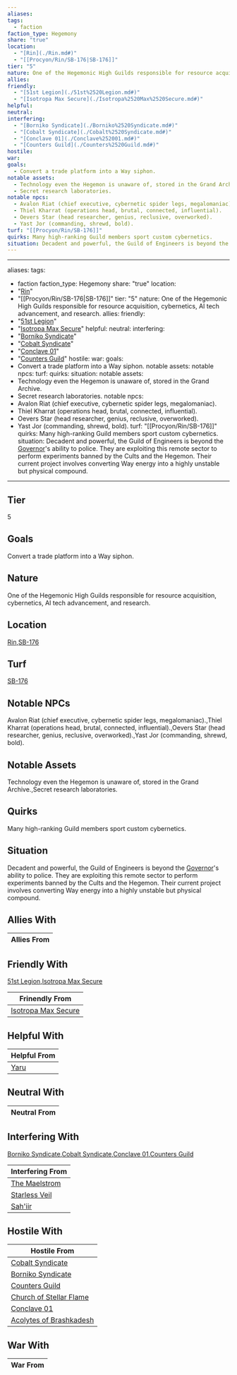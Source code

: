 ```yaml
---
aliases: 
tags:
  - faction
faction_type: Hegemony
share: "true"
location:
  - "[Rin](./Rin.md#)"
  - "[[Procyon/Rin/SB-176|SB-176]]"
tier: "5"
nature: One of the Hegemonic High Guilds responsible for resource acquisition, cybernetics, AI tech advancement, and research.
allies: 
friendly:
  - "[51st Legion](./51st%2520Legion.md#)"
  - "[Isotropa Max Secure](./Isotropa%2520Max%2520Secure.md#)"
helpful: 
neutral: 
interfering:
  - "[Borniko Syndicate](./Borniko%2520Syndicate.md#)"
  - "[Cobalt Syndicate](./Cobalt%2520Syndicate.md#)"
  - "[Conclave 01](./Conclave%252001.md#)"
  - "[Counters Guild](./Counters%2520Guild.md#)"
hostile: 
war: 
goals:
  - Convert a trade platform into a Way siphon.
notable assets:
  - Technology even the Hegemon is unaware of, stored in the Grand Archive.
  - Secret research laboratories.
notable npcs:
  - Avalon Riat (chief executive, cybernetic spider legs, megalomaniac).
  - Thiel Kharrat (operations head, brutal, connected, influential).
  - Oevers Star (head researcher, genius, reclusive, overworked).
  - Yast Jor (commanding, shrewd, bold).
turf: "[[Procyon/Rin/SB-176]]"
quirks: Many high-ranking Guild members sport custom cybernetics.
situation: Decadent and powerful, the Guild of Engineers is beyond the [Governor](Characters/Governor%20Ritam%20al%E2%80%99Malklaith.md)'s ability to police. They are exploiting this remote sector to perform experiments banned by the Cults and the Hegemon. Their current project involves converting Way energy into a highly unstable but physical compound.
---
```

---
aliases:
tags:
  - faction
faction_type: Hegemony
share: "true"
location:
  - "[Rin](./Rin.md#)"
  - "[[Procyon/Rin/SB-176|SB-176]]"
tier: "5"
nature: One of the Hegemonic High Guilds responsible for resource acquisition, cybernetics, AI tech advancement, and research.
allies:
friendly:
  - "[51st Legion](./51st%2520Legion.md#)"
  - "[Isotropa Max Secure](./Isotropa%2520Max%2520Secure.md#)"
helpful:
neutral:
interfering:
  - "[Borniko Syndicate](./Borniko%2520Syndicate.md#)"
  - "[Cobalt Syndicate](./Cobalt%2520Syndicate.md#)"
  - "[Conclave 01](./Conclave%252001.md#)"
  - "[Counters Guild](./Counters%2520Guild.md#)"
hostile:
war:
goals:
  - Convert a trade platform into a Way siphon.
notable assets:
notable npcs:
turf:
quirks:
situation:
notable assets:
  - Technology even the Hegemon is unaware of, stored in the Grand Archive.
  - Secret research laboratories.
notable npcs:
  - Avalon Riat (chief executive, cybernetic spider legs, megalomaniac).
  - Thiel Kharrat (operations head, brutal, connected, influential).
  - Oevers Star (head researcher, genius, reclusive, overworked).
  - Yast Jor (commanding, shrewd, bold).
turf: "[[Procyon/Rin/SB-176]]"
quirks: Many high-ranking Guild members sport custom cybernetics.
situation: Decadent and powerful, the Guild of Engineers is beyond the [Governor](Characters/Governor%20Ritam%20al%E2%80%99Malklaith.md)'s ability to police. They are exploiting this remote sector to perform experiments banned by the Cults and the Hegemon. Their current project involves converting Way energy into a highly unstable but physical compound.
---
## Tier

5

## Goals

Convert a trade platform into a Way siphon.

## Nature

One of the Hegemonic High Guilds responsible for resource acquisition, cybernetics, AI tech advancement, and research.

## Location

[Rin](./Rin.md.md#.md#),[SB-176](./SB-176.md)

## Turf

[SB-176](./SB-176.md)

## Notable NPCs

Avalon Riat (chief executive, cybernetic spider legs, megalomaniac).,Thiel Kharrat (operations head, brutal, connected, influential).,Oevers Star (head researcher, genius, reclusive, overworked).,Yast Jor (commanding, shrewd, bold).

## Notable Assets

Technology even the Hegemon is unaware of, stored in the Grand Archive.,Secret research laboratories.

## Quirks

Many high-ranking Guild members sport custom cybernetics.

## Situation

Decadent and powerful, the Guild of Engineers is beyond the [Governor](Characters/Governor%20Ritam%20al%E2%80%99Malklaith.md)'s ability to police. They are exploiting this remote sector to perform experiments banned by the Cults and the Hegemon. Their current project involves converting Way energy into a highly unstable but physical compound.

## Allies With



| Allies From |
| ----------- |


## Friendly With

[51st Legion](./51st%2520Legion.md.md#.md#),[Isotropa Max Secure](./Isotropa%2520Max%2520Secure.md.md#.md#)

| Frinendly From                                           |
| -------------------------------------------------------- |
| [Isotropa Max Secure](./Isotropa%2520Max%2520Secure.md.md#.md#) |


## Helpful With



| Helpful From               |
| -------------------------- |
| [Yaru](./Yaru.md) |


## Neutral With




| Neutral From |
| ------------ |



## Interfering With

[Borniko Syndicate](./Borniko%2520Syndicate.md.md#.md#),[Cobalt Syndicate](./Cobalt%2520Syndicate.md.md#.md#),[Conclave 01](./Conclave%252001.md.md#.md#),[Counters Guild](./Counters%2520Guild.md.md#.md#)


| Interfering From                             |
| -------------------------------------------- |
| [The Maelstrom](./The%20Maelstrom.md) |
| [Starless Veil](./Starless%20Veil.md) |
| [Sah'iir](./Sah'iir.md)             |



## Hostile With




| Hostile From                                                     |
| ---------------------------------------------------------------- |
| [Cobalt Syndicate](./Cobalt%2520Syndicate.md.md#.md#)               |
| [Borniko Syndicate](./Borniko%2520Syndicate.md.md#.md#)             |
| [Counters Guild](./Counters%2520Guild.md.md#.md#)                   |
| [Church of Stellar Flame](./Church%20of%20Stellar%20Flame.md) |
| [Conclave 01](./Conclave%252001.md.md#.md#)                         |
| [Acolytes of Brashkadesh](./Acolytes%20of%20Brashkadesh.md) |



## War With



| War From |
| -------- |

